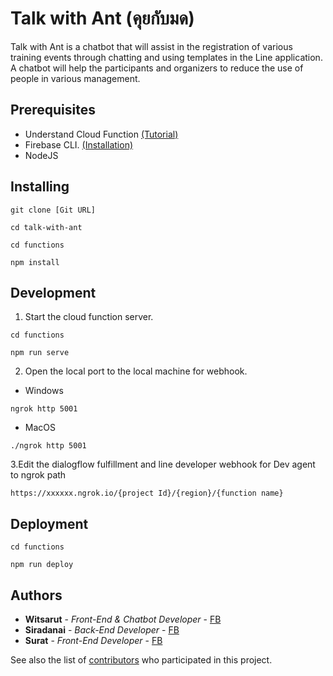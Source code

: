 # Talk with Ant (คุยกับมด)

Talk with Ant is a chatbot that will assist in the registration of various training events through chatting and using templates in the Line application. A chatbot will help the participants and organizers to reduce the use of people in various management.


## Prerequisites

* Understand Cloud Function [(Tutorial)](https://firebase.google.com/docs/functions)
* Firebase CLI. [(Installation)](https://firebase.google.com/docs/cli)
* NodeJS


## Installing

```
git clone [Git URL]
```
```
cd talk-with-ant
```
```
cd functions
```
```
npm install
```

## Development
1. Start the cloud function server.
```
cd functions
```
```
npm run serve
```
2. Open the local port to the local machine for webhook.
* Windows
```
ngrok http 5001
```
* MacOS
```
./ngrok http 5001
```
3.Edit the dialogflow fulfillment and line developer webhook for Dev agent to ngrok path
```
https://xxxxxx.ngrok.io/{project Id}/{region}/{function name}
```

## Deployment

```
cd functions
```
```
npm run deploy
```


## Authors

* **Witsarut** - *Front-End & Chatbot Developer* - [FB](https://www.facebook.com/shindanai.b/)
* **Siradanai** - *Back-End Developer* - [FB](https://www.facebook.com/Laviathan)
* **Surat** - *Front-End Developer* - [FB](https://www.facebook.com/Zeron.Surat)

See also the list of [contributors](https://github.com/shin-iji/talk-with-ant/graphs/contributors) who participated in this project.

